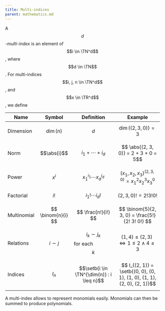 ```yaml
---
title: Multi-indices
parent: mathematics.md
---
```


A _$$d$$-multi-index_ is an element of $$i \in \TN^d$$, where $$d \in \TN$$. For multi-indices $$i, j, n \in \TN^d$$, and $$x \in \TR^d$$, we define

Name | Symbol | Definition |Example
-----|--------|------------|-------
Dimension | $$\dim(n)$$ | $$d$$ | $$\dim((2, 3, 0)) = 3$$
Norm | $$\abs{i}$$ | $$ i_1 + \cdots + i_d $$ | $$ \abs{(2, 3, 0)} = 2 + 3 + 0 = 5$$
Power | $$ x^i $$ | $$ x_1^{i_1} \cdots x_d^{i_d} $$ | $$(x_1, x_2, x_3)^{(2, 3, 0)} = x_1^2 x_2^3 x_3^0$$
Factorial | $$ i! $$ | $$i_1! \cdots i_d! $$ | $$ (2, 3, 0)! = 2! 3! 0! $$
Multinomial | $$ \binom{n}{i} $$ | $$ \frac{n!}{i!} $$ | $$ \binom{5}{2, 3, 0} = \frac{5!}{2! 3! 0!} $$
Relations | $$ i \sim j $$ | $$ i_k \sim j_k $$ for each $$k$$ | $$ (1, 4) \leq (2, 3) \iff 1 \leq 2 \land 4 \leq 3 $$
Indices | $$ I_n $$ | $$\setb{i \in \TN^{\dim(n)} : i \leq n}$$ | $$ I_{(2, 1)} = \setb{(0, 0), (0, 1), (1, 0), (1, 1), (2, 0), (2, 1)}$$

A multi-index allows to represent monomials easily. Monomials can then be summed to produce polynomials. 

